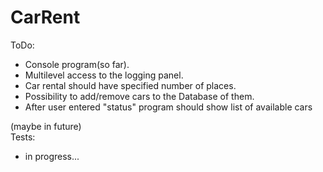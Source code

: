 # CarRent

ToDo:
- Console program(so far).
- Multilevel access to the logging panel.
- Car rental should have specified number of places. 
- Possibility to add/remove cars to the Database of them.
- After user entered "status" program should show list of available cars

(maybe in future) <br/>
Tests:
- in progress...
